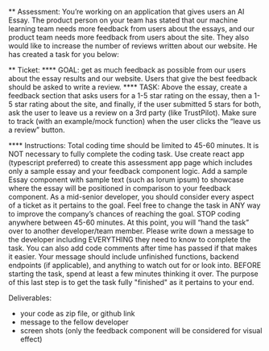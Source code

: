 ** Assessment:
You’re working on an application that gives users an AI Essay. The product person on your team has stated that our machine learning team needs more feedback from users about the essays, and our product team needs more feedback from users about the site. They also would like to increase the number of reviews written about our website. He has created a task for you below:

** Ticket:
**** GOAL: get as much feedback as possible from our users about the essay results and our website. Users that give the best feedback should be asked to write a review.
**** TASK: Above the essay, create a feedback section that asks users for a 1-5 star rating on the essay, then a 1-5 star rating about the site, and finally, if the user submitted 5 stars for both, ask the user to leave us a review on a 3rd party (like TrustPilot). Make sure to track (with an example/mock function) when the user clicks the “leave us a review” button.

**** Instructions: Total coding time should be limited to 45-60 minutes. It is NOT necessary to fully complete the coding task. Use create react app (typescript preferred) to create this assessment app page which includes only a sample essay and your feedback component logic. Add a sample Essay component with sample text (such as lorum ipsum) to showcase where the essay will be positioned in comparison to your feedback component. As a mid-senior developer, you should consider every aspect of a ticket as it pertains to the goal. Feel free to change the task in ANY way to improve the company’s chances of reaching the goal. STOP coding anywhere between 45-60 minutes. At this point, you will “hand the task” over to another developer/team member. Please write down a message to the developer including EVERYTHING they need to know to complete the task. You can also add code comments after time has passed if that makes it easier. Your message should include unfinished functions, backend endpoints (if applicable), and anything to watch out for or look into. BEFORE starting the task, spend at least a few minutes thinking it over. The purpose of this last step is to get the task fully "finished" as it pertains to your end.

Deliverables:
- your code as zip file, or github link
- message to the fellow developer
- screen shots (only the feedback component will be considered for visual effect)
